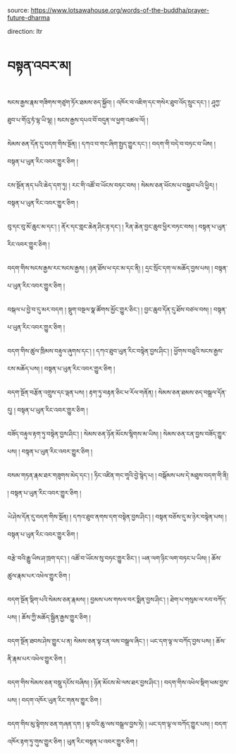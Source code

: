 source: https://www.lotsawahouse.org/words-of-the-buddha/prayer-future-dharma

direction: ltr

# བསྟན་འབར་མ།

སངས་རྒྱས་རྣམ་གཟིགས་གཙུག་ཏོར་ཐམས་ཅད་སྐྱོབ། །
འཁོར་བ་འཇིག་དང་གསེར་ཐུབ་འོད་སྲུང་དང་། །
ཤཱཀྱ་ཐུབ་པ་གོའུ་ཏཾ་ལྷ་ཡི་ལྷ། །
སངས་རྒྱས་དཔའ་བོ་བདུན་ལ་ཕྱག་འཚལ་ལོ། །

སེམས་ཅན་དོན་དུ་བདག་གིས་སྔོན། །
དཀའ་བ་གང་ཞིག་སྤྱད་གྱུར་དང་། །
བདག་གི་བདེ་བ་བཏང་བ་ཡིས། །
བསྟན་པ་ཡུན་རིང་འབར་གྱུར་ཅིག །

ངས་སྔོན་ནད་པའི་ཆེད་དག་ཏུ། །
རང་གི་འཚོ་བ་ཡོངས་བཏང་བས། །
སེམས་ཅན་ཕོངས་པ་བསྐྱབ་པའི་ཕྱིར། །
བསྟན་པ་ཡུན་རིང་འབར་གྱུར་ཅིག །

བུ་དང་བུ་མོ་ཆུང་མ་དང་། །
ནོར་དང་གླང་ཆེན་ཤིང་རྟ་དང་། །
རིན་ཆེན་བྱང་ཆུབ་ཕྱིར་བཏང་བས། །
བསྟན་པ་ཡུན་རིང་འབར་གྱུར་ཅིག །

བདག་གིས་སངས་རྒྱས་རང་སངས་རྒྱས། །
ཉན་ཐོས་ཕ་དང་མ་དང་ནི། །
དྲང་སྲོང་དག་ལ་མཆོད་བྱས་པས། །
བསྟན་པ་ཡུན་རིང་འབར་གྱུར་ཅིག །

བསྐལ་པ་བྱེ་བ་དུ་མར་བདག །
སྡུག་བསྔལ་སྣ་ཚོགས་མྱོང་གྱུར་ཅིང་། །
བྱང་ཆུབ་དོན་དུ་ཐོས་བཙལ་བས། །
བསྟན་པ་ཡུན་རིང་འབར་གྱུར་ཅིག །

བདག་གིས་ཚུལ་ཁྲིམས་བརྟུལ་ཞུགས་དང་། །
དཀའ་ཐུབ་ཡུན་རིང་བསྟེན་བྱས་ཤིང་། །
ཕྱོགས་བཅུའི་སངས་རྒྱས་ངས་མཆོད་པས། །
བསྟན་པ་ཡུན་རིང་འབར་གྱུར་ཅིག །

བདག་སྔོན་བརྩོན་འགྲུས་དང་ལྡན་པས། །
རྟག་ཏུ་བརྟན་ཅིང་ཕ་རོལ་གནོན། །
སེམས་ཅན་ཐམས་ཅད་བསྒྲལ་དོན་དུ། །
བསྟན་པ་ཡུན་རིང་འབར་གྱུར་ཅིག །

བཟོད་བརྟུལ་རྟག་ཏུ་བསྟེན་བྱས་ཤིང་། །
སེམས་ཅན་ཉོན་མོངས་སྙིགས་མ་ཡིས། །
སེམས་ཅན་ངན་བྱས་བཟོད་གྱུར་པས། །
བསྟན་པ་ཡུན་རིང་འབར་གྱུར་ཅིག །

བསམ་གཏན་རྣམ་ཐར་གཟུགས་མེད་དང་། །
ཏིང་འཛིན་གང་གཱའི་བྱེ་སྙེད་པ། །
བསྒོམས་པས་དེ་མཐུས་བདག་གི་ནི། །
བསྟན་པ་ཡུན་རིང་འབར་གྱུར་ཅིག །

ཡེ་ཤེས་དོན་དུ་བདག་གིས་སྔོན། །
དཀའ་ཐུབ་ནགས་དག་བསྟེན་བྱས་ཤིང་། །
བསྟན་བཅོས་དུ་མ་ཉེར་བསྟེན་པས། །
བསྟན་པ་ཡུན་རིང་འབར་གྱུར་ཅིག །

བརྩེ་བའི་རྒྱུ་ཡིས་ཤ་ཁྲག་དང་། །
འཚོ་བ་ཡོངས་སུ་བཏང་གྱུར་ཅིང་། །
ཡན་ལག་ཉིང་ལག་བཏང་པ་ཡིས། །
ཆོས་ཚུལ་རྣམ་པར་འཕེལ་གྱུར་ཅིག །

བདག་སྔོན་སྡིག་པའི་སེམས་ཅན་རྣམས། །
བྱམས་པས་གསལ་བར་སྨིན་བྱས་ཤིང་། །
ཐེག་པ་གསུམ་ལ་རབ་བཀོད་པས། །
ཆོས་ཀྱི་མཆོད་སྦྱིན་རྒྱས་གྱུར་ཅིག །

བདག་སྔོན་ཐབས་ཤེས་གྱུར་པ་ན།
སེམས་ཅན་ལྟ་ངན་ལས་བསྒྲལ་ཞིང་། །
ཡང་དག་ལྟ་ལ་བཀོད་བྱས་པས། །
ཆོས་ནི་རྣམ་པར་འཕེལ་གྱུར་ཅིག །

བདག་གིས་སེམས་ཅན་བསྡུ་དངོས་བཞིས། །
ཉོན་མོངས་མེ་ལས་ཐར་བྱས་ཤིང་། །
བདག་གིས་འཕེལ་སྡིག་ཕམ་བྱས་པས། །
བདག་འཁོར་ཡུན་རིང་གནས་གྱུར་ཅིག །

བདག་གིས་མུ་སྟེགས་ཅན་གཞན་དག །
ལྟ་བའི་ཆུ་ལས་བསྒྲལ་བྱས་ཏེ། །
ཡང་དག་ལྟ་ལ་བཀོད་གྱུར་པས། །
བདག་འཁོར་རྟག་ཏུ་གུས་གྱུར་ཅིག །
ཡུན་རིང་བསྟན་པ་འབར་གྱུར་ཅིག །